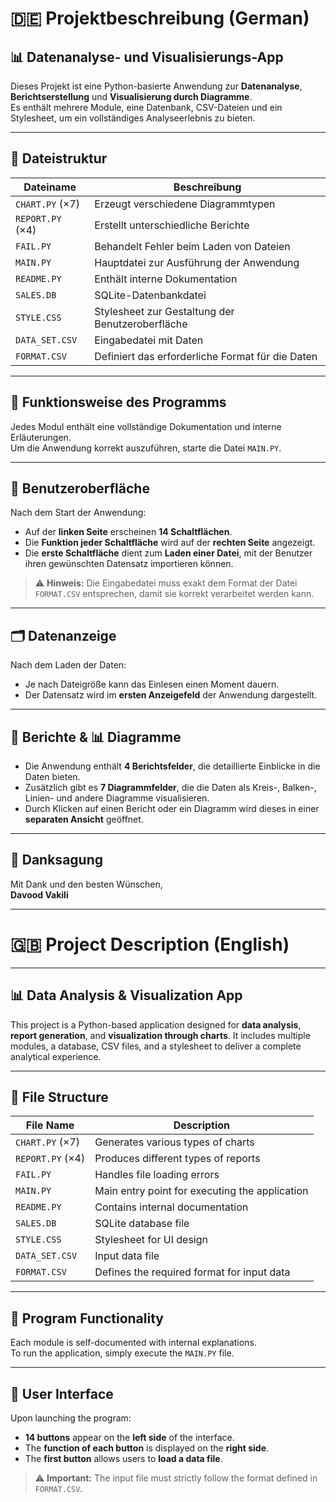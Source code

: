 # **🇩🇪 Projektbeschreibung (German)**

## 📊 Datenanalyse- und Visualisierungs-App

Dieses Projekt ist eine Python-basierte Anwendung zur **Datenanalyse**, **Berichtserstellung** und **Visualisierung durch Diagramme**.  
Es enthält mehrere Module, eine Datenbank, CSV-Dateien und ein Stylesheet, um ein vollständiges Analyseerlebnis zu bieten.

---

## 📂 Dateistruktur

| Dateiname         | Beschreibung                                      |
|-------------------|---------------------------------------------------|
| `CHART.PY` (×7)   | Erzeugt verschiedene Diagrammtypen                |
| `REPORT.PY` (×4)  | Erstellt unterschiedliche Berichte                |
| `FAIL.PY`         | Behandelt Fehler beim Laden von Dateien           |
| `MAIN.PY`         | Hauptdatei zur Ausführung der Anwendung           |
| `README.PY`       | Enthält interne Dokumentation                     |
| `SALES.DB`        | SQLite-Datenbankdatei                             |
| `STYLE.CSS`       | Stylesheet zur Gestaltung der Benutzeroberfläche  |
| `DATA_SET.CSV`    | Eingabedatei mit Daten                            |
| `FORMAT.CSV`      | Definiert das erforderliche Format für die Daten  |

---

## 🧠 Funktionsweise des Programms

Jedes Modul enthält eine vollständige Dokumentation und interne Erläuterungen.  
Um die Anwendung korrekt auszuführen, starte die Datei `MAIN.PY`.

---

## 🧩 Benutzeroberfläche

Nach dem Start der Anwendung:

- Auf der **linken Seite** erscheinen **14 Schaltflächen**.  
- Die **Funktion jeder Schaltfläche** wird auf der **rechten Seite** angezeigt.  
- Die **erste Schaltfläche** dient zum **Laden einer Datei**, mit der Benutzer ihren gewünschten Datensatz importieren können.

> ⚠️ **Hinweis:** Die Eingabedatei muss exakt dem Format der Datei `FORMAT.CSV` entsprechen, damit sie korrekt verarbeitet werden kann.

---

## 🗂️ Datenanzeige

Nach dem Laden der Daten:

- Je nach Dateigröße kann das Einlesen einen Moment dauern.  
- Der Datensatz wird im **ersten Anzeigefeld** der Anwendung dargestellt.

---

## 📄 Berichte & 📊 Diagramme

- Die Anwendung enthält **4 Berichtsfelder**, die detaillierte Einblicke in die Daten bieten.  
- Zusätzlich gibt es **7 Diagrammfelder**, die die Daten als Kreis-, Balken-, Linien- und andere Diagramme visualisieren.  
- Durch Klicken auf einen Bericht oder ein Diagramm wird dieses in einer **separaten Ansicht** geöffnet.

---

## 🙏 Danksagung

Mit Dank und den besten Wünschen,  
**Davood Vakili**


---
# **🇬🇧 Project Description (English)**
---


## 📊 Data Analysis & Visualization App

This project is a Python-based application designed for **data analysis**, **report generation**, and **visualization through charts**. It includes multiple modules, a database, CSV files, and a stylesheet to deliver a complete analytical experience.

---

## 📂 File Structure

| File Name        | Description                                      |
|------------------|--------------------------------------------------|
| `CHART.PY` (×7)  | Generates various types of charts                |
| `REPORT.PY` (×4) | Produces different types of reports              |
| `FAIL.PY`        | Handles file loading errors                      |
| `MAIN.PY`        | Main entry point for executing the application   |
| `README.PY`      | Contains internal documentation                  |
| `SALES.DB`       | SQLite database file                             |
| `STYLE.CSS`      | Stylesheet for UI design                         |
| `DATA_SET.CSV`   | Input data file                                  |
| `FORMAT.CSV`     | Defines the required format for input data       |

---

## 🧠 Program Functionality

Each module is self-documented with internal explanations.  
To run the application, simply execute the `MAIN.PY` file.

---

## 🧩 User Interface

Upon launching the program:

- **14 buttons** appear on the **left side** of the interface.
- The **function of each button** is displayed on the **right side**.
- The **first button** allows users to **load a data file**.

> ⚠️ **Important:** The input file must strictly follow the format defined in `FORMAT.CSV`.

